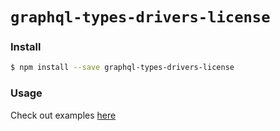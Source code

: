 # `graphql-types-drivers-license`

### Install
```bash
$ npm install --save graphql-types-drivers-license
```

### Usage
Check out examples [here](https://github.com/mfix22/gnt/tree/master/packages/gnt)
